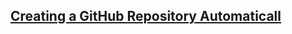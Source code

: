 <!-- Automatic Repo Creation -->
<section
id="automatic-repo-creation"
aria-labelledby="automatic-repo-creation"
data-item="Automatic Repo Creation"
>
<h2><a href="#automatic-repo-creation">Creating a GitHub Repository Automaticall</a></h2>


</section>